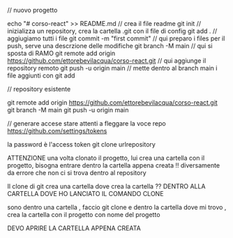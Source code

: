 // nuovo progetto 

echo "# corso-react" >> README.md // crea il file readme 
git init     // inizializza un repository, crea la cartella .git con il file di config
git add .   // aggiugiamo tutti i file 
git commit -m "first commit" // qui preparo i files per il push, serve una descrzione delle modifiche
git branch -M main // qui si sposta di RAMO 
git remote add origin https://github.com/ettorebevilacqua/corso-react.git  // qui aggiunge il repository remoto
git push -u origin main // mette dentro al branch main i file aggiunti con git add 

// repository esistente

git remote add origin https://github.com/ettorebevilacqua/corso-react.git  
git branch -M main 
git push -u origin main 

// generare accese stare attenti a fleggare la voce repo 
https://github.com/settings/tokens

la password è l'access token 
git clone urlrepository

ATTENZIONE una volta clonato il progetto, lui crea una cartella con il progetto, bisogna entrare dentro la cartella appena creata !! 
diversamente da errore che non ci si trova dentro al repository 

Il clone di git crea una cartella
dove crea la cartella ?? DENTRO ALLA CARTELLA DOVE HO LANCIATO IL COMANDO CLONE

sono dentro una cartella , faccio git clone e dentro la cartella dove mi trovo , crea la cartella con il progetto con nome del progetto 

DEVO APRIRE LA CARTELLA APPENA CREATA 

